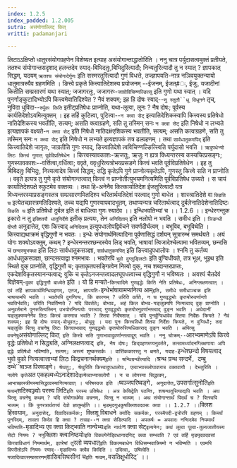 ```yaml
---
index: 1.2.5
index_padded: 1.2.005
sutra: असंयोगाल्लिट् कित्
vritti: padamanjari

---
```

लिटाऽऽक्षिप्तो धातुरसंयोगग्रहणेन विशेष्यत इत्याह असंयोगान्ताद्धातोरिति । ननु चात्र पर्युदासत्वमुक्तं प्रतीयते, ततश्च संयोगान्तसदृशाद् हलन्तदेव स्याद्-बिभिदतुः,बिभिदुरित्यादौ; निन्यतुरित्यादौ तु न स्यात् ? ज्ञापकात् सिद्धम्, यदयम् `ऋतश्च संयोगादेर्गुणः` इति सस्मरतुरित्यादौ गुणं विधत्ते, तज्ज्ञापयति-नात्र नञिवयुक्तन्यायो धातुमात्रस्यैव ग्रहणमिति । ङित्त्वे प्रकृते कित्त्वातिदेशस्य प्रयोजनम् --ईजनम्, ईजत्#ः, ईजुः, यजादीनां कितीति सम्प्रसारणं यथा स्यात्; जजागरतुः, जजागरुः-`जाग्रोविचिण्णल्ङित्सु` इति गुणो यथा स्यात् । यदि पुनर्गाङ्कुटादिभ्योऽपि कित्त्वमेवातिदिश्येत ? नैवं शक्यम्; इह हि दोषः स्याद्--`णु स्तुतौ``धू विधूनने` तृच्, नुविदा धुविदा--`र्श्युकः किति` इतीट्प्रतिषेधः प्राप्नोति, यथा-लूत्वा, लूनः ? नैष दोषः; पूर्वस्य कार्यतिदेशोऽयमित्युक्तम् । इह तर्हि कुटित्वा, पुटित्वा--`न क्त्वा सेट्` इत्यातिदेशिकस्यापि कित्त्वस्य प्रतिषेधो नातिदेशिकस्य भवतीति, सत्यम्; असति क्त्वाग्रहणे, सति तु तस्मिन् सनः `न क्त्वा सेट्` इति निषेधो न लभ्यते इत्यज्ञापकं वक्ष्यते-`न क्त्वा सेट्` इति निषेधो नातिद#एशिकस्य भवतीति, सत्यम्; असति कत्वाग्रहणे, सति तु तस्मिन् सनः `न क्त्वा सेट्` इति निषेधो न लभ्यते इत्यज्ञापकं तत्र ढल्ग्रहणम् । तथा `सार्वधातुकमपिद्` इति कित्त्वातिदेशे जागृतः, जाग्रतीति गुणः स्याद्, ङित्त्वातिदेशे त्वविचिण्णल्ङित्स्विति पर्युदासो भवति । `ऋदुपधेभ्यो लिटः कित्त्वं गुणात् पूर्वविप्रतिषेधेन` । कित्त्वस्यावकाशः-ऋजतुः, ऋजुः न ह्यत्र विध्यन्तरस्य कस्यचित्प्रसङ्गः; गुणस्यावकाशः--वर्त्तित्वा,वर्धित्वा; ववृते, ववृधुरित्यत्रोभयप्रसङगे कित्त्वं भवति पूर्वविप्रतिषेधेन । इह तु बिबिदतुः बिभिदुः, नित्यत्वादेव कित्त्वं सिद्धम्; तद्धि कृतेऽपि गुणे प्राप्नोत्यकृतेऽपि, गुणस्तु कित्त्वे सति न प्राप्नोति । ववृते इत्यत्र तु गुणे कृते संयोगान्तत्वात् कित्त्वं न प्राप्नोतीत्युभयमनित्यमिति पूर्वविप्रतिषेध उच्यते । स चायं कार्यातिदेशपक्षे स्फुटमेव वक्तव्यः । तथा हि-अनेनैव कित्कार्यातिदेश ईजतुरित्यादौ यत्र विध्यन्तरस्याप्रसङ्गस्तत्र सम्प्रसारणमितदिश्य चरितार्थमतिदेशं परत्वाद् गुणो बाधेत । शास्त्रातिदेशे वा `क्ङिति च` इत्येतच्छास्त्रमतिदिश्यते, तच्च यद्यपि गुणस्यापवादभूतम्, तथाप्यन्यत्र चरितार्थत्वाद् दुर्बलेनातिदेशेनातिदिष्टः `क्ङिति च` इति प्रतिषेधो दुर्बल इति तं बाधित्वा गुणः स्यादेव ।।
इन्धिभवतिभ्यां च ।। 1.2.6 ।। 
इन्धेरगन्तुक इकारो न तु `इक्श्तिपौ धातुनिर्देशे` इतीक् प्रत्ययः, तेन `अनिदिताम्` इति नलोपो न भवति । समीध इति । `ञिङन्धी दीप्तौ` अनुदात्तेत्, एशः कित्त्वाद् `अनिदिताम्` इत्युपधालोपद्विर्वचने सवर्णदीर्घत्वम् । बभूविव, बभूविथेति । कित्त्वाद्यथाक्रमं वृद्धिगुणौ न भवतः । इन्धेः संयोगार्थमित्यादिना पूर्वणासिद्धं दर्शयन् सूत्रारम्भं समर्थयते ।
अयं योगः शक्योऽवक्तुम्, कथम् ? इन्धेरनन्तरश्छन्दस्येव लिड् भवति, भाषायां त्विजादेश्चेत्यामा भवितव्यम्, छन्दसि च `छन्दस्युभयथा` इति लिटः सार्वधातुकसञ्ज्ञा, `सार्वधातुकमपित्` इति ङित्त्वादुपधालोपः । श्नमि तु कर्तव्य आर्धधतुकसञ्ज्ञा, छान्दसत्वाद्वा श्नमभावः । भवतेरपि `भुवो वुग्लुङ्लिटोः` इति वुग्विधीयते, तत्र भूअ, भूइथ इति स्थिते वुक् प्राप्नोति, वृद्धिगुणौ च; कृताकृतपसङ्गित्वेन नित्यो वुक्, नच शब्दान्तरप्राप्तः, एकदेशविकृतस्यानन्यत्वाद्; वुकि च कृतेऽनजन्तत्वादलघूपधत्वाच्च वृद्धिगुणौ न भविष्यतः । अवश्यं चैतदेवं विज्ञेयम्-`वुका वृद्धिगुणौ बाध्येते` इति । यो हि मन्यते-`कित्त्वादिमे गुणवृद्धेः किति नेति प्रतिषेधः, अनिग्लक्षणत्वात् । एवं तर्हि ज्ञापकार्थमिन्धिग्रहणम्, एतज्, ज्ञापयति-`इन्धेर्भाषायामप्यनित्य आम्` इति, समीधे समीधाञ्चक्र इति भाषायामपि भवति । भवतेरपि वुगनित्यः, किं कारणम् ? उरिति वर्तते, न च गुणवृद्ध्योः कृतयोरुवर्णान्तो भवतिर्भवति; उरिति निवर्तिष्यते ? यदि विवर्तते; बोभाव, अहं किल बोभव-यङ्लुक्यपि नित्यत्वाद् वुक् प्राप्नोति । अनुवर्तमाने पुनरुरित्यस्मिन् उभयोरनित्ययोः परत्वाद् गुणवृद्ध्योः कृतयोरनुवर्णान्तत्वाद् वुङ्न भवति । अथेदानीं यङ्लुक्यप्यनेनैव लिटः कित्त्वं कस्मान्न भवति ? श्तिपा निर्देषशात् । यदि पुनर्वुग्विधावेव श्तिपा निर्देशः क्रियते ? नैवं शक्यम्; इह हि दोषः स्याद्-बोभूवत्;, बोभूवुः । यदा पुनः कित्त्वविधौ श्तिपा निर्देशः क्रियते, न वुग्विधौ; तदा यङ्लुकि पित्सु वचनेषु लिटः कित्त्वाभावाद् गुणवृद्ध्योः कृतयोरुरित्यधिकाराद् वुङ्न भवति । अपित्सु वचनेषु `असंयोगाल्लिट् कित्` इति कित्त्वे सति गुणाभावादुवर्णान्तत्वाद्वुग् भवति । ननु चोक्रम्--`आरभ्यमाणेऽपि कित्त्वे वृद्धेः प्रतिषेधो न सिद्ध्यति, अग्निलक्षणत्वाद्` इति, नैष दोषः; ङिद्ग्रहणमप्यनुवर्तते, तत्सामर्थ्यादनग्लिक्षणाया अपि वृद्धेः प्रतिषेधो भविष्यति, सत्यम्; अस्त्यं शुष्कस्तर्कः । वार्त्तिककारस्तु न क्षमते, यदाह-`इन्धेश्छन्दो विषयत्वाद् भुवो वुको नित्यत्वात्ताभ्यां लिटः किद्वचनानर्थक्यम्` इति ।
श्रन्थिग्रन्थीत्यादि । `श्रन्थ ग्रन्थ सन्दर्भे`, `दम्बु दम्भे``ष्वञ्ज पिरष्वङ्गे` । श्रेथतु;, श्रेथुरिति कित्त्वादुपधालोपः, एत्वाभ्यासलोपावप्यत्र वक्तवायौ । देभतुरिति । नलोपे कृते `अत एकहल्मध्येऽनादेशादेः` इत्येत्वाभ्यासलोपौ । न च लोपस्या सिद्धत्वम्, आभाच्छास्त्रीयस्यासिद्धत्वस्यानित्यत्वात् । परिषस्वज इति । `ष्वञ्जपरिष्वङ्गे`, अनुदात्तेत्,`उपसर्गात्सुनोति` इति षत्वम् `सदिस्वञ्ज्योः परस्य लिटि` इति परस्य प्रतिषेधः । अत्र केचिद्वेति पठन्ति, शश्रन्थतुरित्याद्यपि भवति । अथ पित्सु वचनेषु कथम् ? यदि संयोगार्थमेव वचनम्, पित्सु न भाव्यम् । अथ संयोगान्तार्थं पिदर्थं च ? पित्स्वपि भाव्यम् । किं पुनरत्रार्थतत्त्वं देवो ज्ञातुमर्हति ।।
मृडमृदगुधकुषक्लिशवदवसः क्त्वा ।। 1.2.7 ।।
`क्लिश हिंसायाम्`, अनुदात्तेद्, दिवादिरकर्मकः; `क्लिशू विबाधने` र्क्यादिः सकर्मकः, परस्मैपदी-द्व्योरपि ग्रहणम् । किमर्थं पुनरिदम्, तावता किदेव हि क्त्वा ? तत्राह--न क्त्वा सेडित्यादि । अपकर्षः = अपवादः नन्विदमेव नियमार्थं भविष्यति-`मृडादिभ्य एव क्त्वा किद्भवति नान्येभ्यः` इति नार्थः `न क्त्वा सेट्` इत्यनेन; कथं लूत्वा पूत्वा-तुल्यजातीयस्य सेटो नियमः ? ननु `क्लिशः क्त्वानिष्ठयोः` इति विकल्पेनेड्विधानादनिट् क्त्वा सम्भवति ? एवं तर्हि मृडमृदवदवसां कित्त्वाविधानं नियमार्थम्, इतरेषां तु `रलो व्यपधात्` इति विकल्पबाधेन विधिसम्भवान्नियमो न भविष्यति । एवमपि विपरीतोऽपि नियमः स्याद्--मृडादिभ्यः क्त्वैव किदिति । उदित्वा, उषित्वेति । यजादित्वात्सम्प्रसारणम् `शासिवसिघसीनां च` इति षत्वम्, `वसतिक्षुधोरिट्` ।।